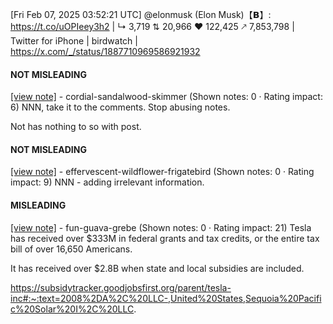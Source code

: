 [Fri Feb 07, 2025 03:52:21 UTC] @elonmusk (Elon Musk)【𝗕】: https://t.co/uOPIeey3h2 | ↳ 3,719 ⇅ 20,966 ♥ 122,425 🡕 7,853,798 | Twitter for iPhone | birdwatch | https://x.com/_/status/1887710969586921932

#### NOT MISLEADING

[[view note]](https://x.com/i/birdwatch/n/1887714892624388429) - cordial-sandalwood-skimmer (Shown notes: 0 · Rating impact: 6)
NNN, take it to the comments. Stop abusing notes.

Not has nothing to so with post.

#### NOT MISLEADING

[[view note]](https://x.com/i/birdwatch/n/1887714474234196383) - effervescent-wildflower-frigatebird (Shown notes: 0 · Rating impact: 9)
NNN - adding irrelevant information.  

#### MISLEADING

[[view note]](https://x.com/i/birdwatch/n/1887713408411402305) - fun-guava-grebe (Shown notes: 0 · Rating impact: 21)
Tesla has received over $333M in federal grants and tax credits, or the entire tax bill of over 16,650 Americans. 

It has received over $2.8B when state and local subsidies are included. 

https://subsidytracker.goodjobsfirst.org/parent/tesla-inc#:~:text=2008%2DA%2C%20LLC-,United%20States,Sequoia%20Pacific%20Solar%20I%2C%20LLC.
